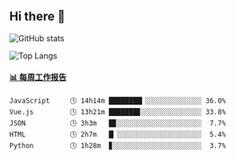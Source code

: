 ## Hi there 👋

![GitHub stats](https://github-readme-stats.orilight.top/api?username=orilights)

![Top Langs](https://github-readme-stats.orilight.top/api/top-langs/?username=orilights&layout=compact)

<!-- waka-box start -->
#### <a href="https://gist.github.com/92c8d5b388768c10efcba86e82b7c4fb" target="_blank">📊 每周工作报告</a>
```text
JavaScript     🕓 14h14m ████████▎░░░░░░░░░░░░░░ 36.0%
Vue.js         🕓 13h21m ███████▊░░░░░░░░░░░░░░░ 33.8%
JSON           🕓 3h3m   █▊░░░░░░░░░░░░░░░░░░░░░  7.7%
HTML           🕓 2h7m   █▏░░░░░░░░░░░░░░░░░░░░░  5.4%
Python         🕓 1h28m  ▊░░░░░░░░░░░░░░░░░░░░░░  3.7%
```
<!-- Powered by https://github.com/journey-ad/waka-box-go . -->
<!-- waka-box end -->
